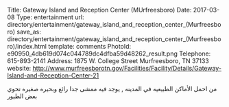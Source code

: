 Title:          Gateway Island and Reception Center (MUrfreesboro)
Date:           2017-03-08
Type:           entertainment
url:            directory/entertainment/gateway_island_and_reception_center_(Murfreesboro)
save_as:        directory/entertainment/gateway_island_and_reception_center_(Murfreesboro)/index.html
template:       comments
PhotoId:        e90950_4db619d074c044789dc4dfba59d48262_result.png
Telephone:      615-893-2141
Address:        1875 W. College Street Murfreesboro, TN 37133
website:        http://www.murfreesborotn.gov/Facilities/Facility/Details/Gateway-Island-and-Reception-Center-21

من احمل الأماكن الطبيعيه في المدينه , يوجد فيه ممشى جدا رائع وبحيره صغيره تحوي بعض الطيور